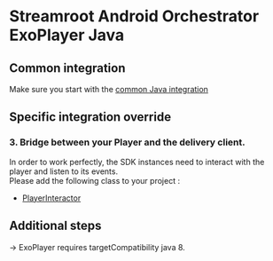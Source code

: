 # Streamroot Android Orchestrator ExoPlayer Java

## Common integration

Make sure you start with the [common Java integration](https://github.com/streamroot/streamroot-samples/blob/master/orchestrator/android/README.kt)

## Specific integration override

### 3. Bridge between your Player and the delivery client.

In order to work perfectly, the SDK instances need to interact with the player and listen to its events.  
Please add the following class to your project :

- [PlayerInteractor](https://github.com/streamroot/streamroot-samples/blob/master/orchestrator/android/ExoPlayer-Java/app/src/main/java/io/streamroot/lumen/delivery/client/samples/orchestrator/exoplayer/ExoPlayerInteractor.java)

## Additional steps

-> ExoPlayer requires targetCompatibility java 8.

